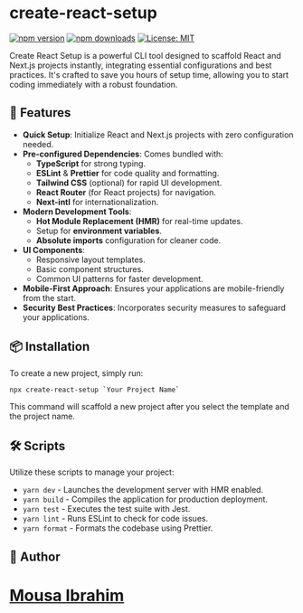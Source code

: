 # create-react-setup

[![npm version](https://img.shields.io/npm/v/create-react-setup.svg)](https://www.npmjs.com/package/create-react-setup)
[![npm downloads](https://img.shields.io/npm/dm/create-react-setup.svg)](https://www.npmjs.com/package/create-react-setup)
[![License: MIT](https://img.shields.io/badge/License-MIT-yellow.svg)](https://opensource.org/licenses/MIT)

Create React Setup is a powerful CLI tool designed to scaffold React and Next.js projects instantly, integrating essential configurations and best practices. It's crafted to save you hours of setup time, allowing you to start coding immediately with a robust foundation.

## 🚀 Features

- **Quick Setup**: Initialize React and Next.js projects with zero configuration needed.
- **Pre-configured Dependencies**: Comes bundled with:
  - **TypeScript** for strong typing.
  - **ESLint** & **Prettier** for code quality and formatting.
  - **Tailwind CSS** (optional) for rapid UI development.
  - **React Router** (for React projects) for navigation.
  - **Next-intl** for internationalization.
- **Modern Development Tools**:
  - **Hot Module Replacement (HMR)** for real-time updates.
  - Setup for **environment variables**.
  - **Absolute imports** configuration for cleaner code.
- **UI Components**:
  - Responsive layout templates.
  - Basic component structures.
  - Common UI patterns for faster development.
- **Mobile-First Approach**: Ensures your applications are mobile-friendly from the start.
- **Security Best Practices**: Incorporates security measures to safeguard your applications.

## 📦 Installation

To create a new project, simply run:

```bash
npx create-react-setup `Your Project Name`
```

This command will scaffold a new project after you select the template and the project name.

## 🛠️ Scripts

Utilize these scripts to manage your project:

- `yarn dev` - Launches the development server with HMR enabled.
- `yarn build` - Compiles the application for production deployment.
- `yarn test` - Executes the test suite with Jest.
- `yarn lint` - Runs ESLint to check for code issues.
- `yarn format` - Formats the codebase using Prettier.

## 👤 Author

# [Mousa Ibrahim](https://github.com/mousaibrah)
